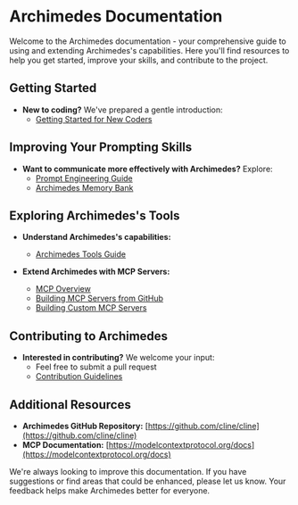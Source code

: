 # Archimedes Documentation

Welcome to the Archimedes documentation - your comprehensive guide to using and extending Archimedes's capabilities. Here you'll find resources to help you get started, improve your skills, and contribute to the project.

## Getting Started

-   **New to coding?** We've prepared a gentle introduction:
    -   [Getting Started for New Coders](getting-started-new-coders/README.md)

## Improving Your Prompting Skills

-   **Want to communicate more effectively with Archimedes?** Explore:
    -   [Prompt Engineering Guide](prompting/README.md)
    -   [Archimedes Memory Bank](prompting/custom%20instructions%20library/cline-memory-bank.md)

## Exploring Archimedes's Tools

-   **Understand Archimedes's capabilities:**

    -   [Archimedes Tools Guide](tools/cline-tools-guide.md)

-   **Extend Archimedes with MCP Servers:**
    -   [MCP Overview](mcp/README.md)
    -   [Building MCP Servers from GitHub](mcp/mcp-server-from-github.md)
    -   [Building Custom MCP Servers](mcp/mcp-server-from-scratch.md)

## Contributing to Archimedes

-   **Interested in contributing?** We welcome your input:
    -   Feel free to submit a pull request
    -   [Contribution Guidelines](../CONTRIBUTING.md)

## Additional Resources

-   **Archimedes GitHub Repository:** [https://github.com/cline/cline](https://github.com/cline/cline)
-   **MCP Documentation:** [https://modelcontextprotocol.org/docs](https://modelcontextprotocol.org/docs)

We're always looking to improve this documentation. If you have suggestions or find areas that could be enhanced, please let us know. Your feedback helps make Archimedes better for everyone.
